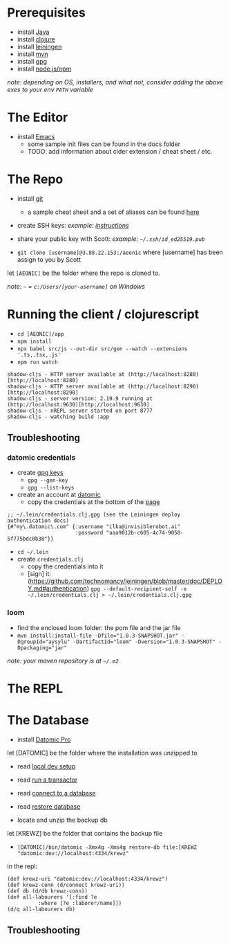   # Prerequisites
        
- install [Java](https://www.oracle.com/java/technologies/downloads/)
- install [clojure](https://clojure.org/guides/install_clojure)
- install [leiningen](https://leiningen.org/)        
- install [mvn](https://maven.apache.org/download.cgi)       
- install [gpg](https://gnupg.org/download/)
- install [node.js/npm](https://nodejs.org/en/download)

*note: depending on OS, installers, and what not, consider adding the above exes to your env `PATH` variable*

# The Editor
        
- install [Emacs](https://www.gnu.org/software/emacs/download.html)
  - some sample init files can be found in the docs folder
  - TODO: add information about cider extension / cheat sheet / etc.

# The Repo
        
- install [git](https://git-scm.com/downloads)
  - a sample cheat sheet and a set of aliases can be found [here](https://github.com/iguigova/snippets_docs/blob/master/git.cheatsheet)
- create SSH keys: *example: [instructions](https://www.atlassian.com/git/tutorials/git-ssh)*
- share your public key with Scott: *example: `~/.ssh/id_ed25519.pub`*
  
- `git clone [username]@3.88.22.153:/aeonic` where [username] has been assign to you by Scott

let `[AEONIC]` be the folder where the repo is cloned to.
        
*note: `~` = `c:/Users/[your-username]` on Windows*

# Running the client / clojurescript
- `cd [AEONIC]/app`
- `npm install`
- `npx babel src/js --out-dir src/gen --watch --extensions '.ts,.tsx,.js'`
- `npm run watch`
```
shadow-cljs - HTTP server available at (http://localhost:8280)[http://localhost:8280]
shadow-cljs - HTTP server available at (http://localhost:8290)[http://localhost:8290]
shadow-cljs - server version: 2.19.9 running at (http://localhost:9630)[http://localhost:9630]
shadow-cljs - nREPL server started on port 8777
shadow-cljs - watching build :app
```

## Troubleshooting
### datomic credentials

- create [gpg keys](https://github.com/technomancy/leiningen/blob/stable/doc/GPG.md)
  - `gpg --gen-key`
  - `gpg --list-keys`              
- create an account at [datomic](https://my.datomic.com/)
  - copy the credentials at the bottom of the [page](https://my.datomic.com/)
```
;; ~/.lein/credentials.clj.gpg (see the Leiningen deploy authentication docs)
{#"my\.datomic\.com" {:username "ilka@invisiblerobot.ai"
                      :password "aaa9012b-c605-4c74-9050-5f775bdc0b38"}}
```
- `cd ~/.lein`
- create `credentials.clj` 
  - copy the credentials into it
  - [sign] it: (https://github.com/technomancy/leiningen/blob/master/doc/DEPLOY.md#authentication) `gpg --default-recipient-self -e ~/.lein/credentials.clj > ~/.lein/credentials.clj.gpg`
        
### loom
- find the enclosed loom folder: the pom file and the jar file
- `mvn install:install-file -Dfile="1.0.3-SNAPSHOT.jar" -DgroupId="aysylu" -DartifactId="loom" -Dversion="1.0.3-SNAPSHOT" -Dpackaging="jar"`

*note: your maven repository is at `~/.m2`*
        
# The REPL


# The Database
- install [Datomic Pro](https://docs.datomic.com/pro/getting-started/get-datomic.html)

let [DATOMIC] be the folder where the installation was unzipped to

- read [local dev setup](https://docs.datomic.com/pro/getting-started/dev-setup.html)
- read [run a transactor](https://docs.datomic.com/pro/getting-started/transactor.html)
- read [connect to a database](https://docs.datomic.com/pro/getting-started/connect-to-a-database.html)
- read [restore database](https://docs.datomic.com/pro/operation/backup.html#restoring)

- locate and unzip the backup db

let [KREWZ] be the folder that contains the backup file

- `[DATOMIC]/bin/datomic -Xmx4g -Xms4g restore-db file:[KREWZ "datomic:dev://localhost:4334/krewz"`

in the repl: 
```
(def krewz-uri "datomic:dev://localhost:4334/krewz")
(def krewz-conn (d/connect krewz-uri))
(def db (d/db krewz-conn))
(def all-labourers '[:find ?e
          :where [?e :laborer/name]])
(d/q all-labourers db)
```
## Troubleshooting
